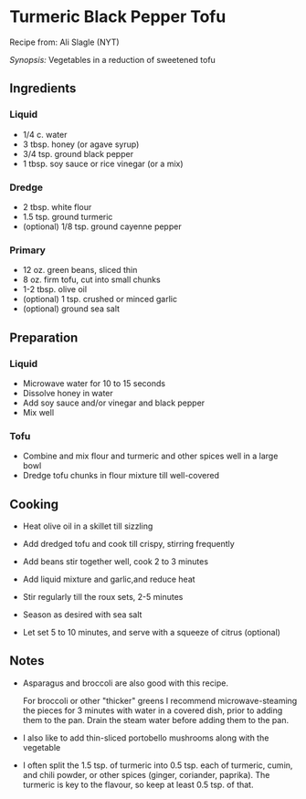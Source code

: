 # Turmeric Black Pepper Tofu

Recipe from: Ali Slagle (NYT)

*Synopsis:* Vegetables in a reduction of sweetened tofu

<!-- Images should be 400px wide -->
<!-- TODO: ![image](../img/recipe-title.jpg) -->

## Ingredients

### Liquid

-  1/4 c. water
-  3 tbsp. honey (or agave syrup)
-  3/4 tsp. ground black pepper
-  1 tbsp. soy sauce or rice vinegar (or a mix)

### Dredge

-  2 tbsp. white flour
-  1.5 tsp. ground turmeric
-  (optional) 1/8 tsp. ground cayenne pepper

### Primary

-  12 oz. green beans, sliced thin
-  8 oz. firm tofu, cut into small chunks
-  1-2 tbsp. olive oil
-  (optional) 1 tsp. crushed or minced garlic
-  (optional) ground sea salt

## Preparation

### Liquid

-  Microwave water for 10 to 15 seconds
-  Dissolve honey in water
-  Add soy sauce and/or vinegar and black pepper
-  Mix well

### Tofu

-  Combine and mix flour and turmeric and other spices well in a large bowl
-  Dredge tofu chunks in flour mixture till well-covered

## Cooking

-  Heat olive oil in a skillet till sizzling
-  Add dredged tofu and cook till crispy, stirring frequently
-  Add beans stir together well, cook 2 to 3 minutes
-  Add liquid mixture and garlic,and reduce heat
-  Stir regularly till the roux sets, 2-5 minutes
-  Season as desired with sea salt

-  Let set 5 to 10 minutes, and serve with a squeeze of citrus (optional)

## Notes

*  Asparagus and broccoli are also good with this recipe.

   For broccoli or other "thicker" greens I recommend microwave-steaming the
   pieces for 3 minutes with water in a covered dish, prior to adding them to
   the pan. Drain the steam water before adding them to the pan.

*  I also like to add thin-sliced portobello mushrooms along with the vegetable

*  I often split the 1.5 tsp. of turmeric into 0.5 tsp. each of turmeric,
   cumin, and chili powder, or other spices (ginger, coriander, paprika).
   The turmeric is key to the flavour, so keep at least 0.5 tsp. of that.
